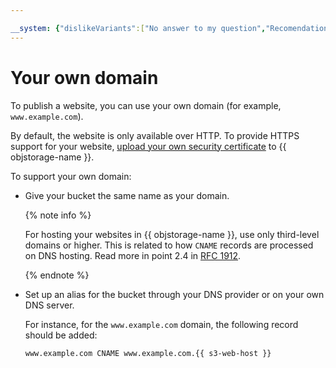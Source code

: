 ```yaml
---

__system: {"dislikeVariants":["No answer to my question","Recomendations didn't help","The content doesn't match title","Other"]}
---
```

# Your own domain

To publish a website, you can use your own domain (for example, `www.example.com`).

By default, the website is only available over HTTP. To provide HTTPS support for your website, [upload your own security certificate](certificate.md) to {{ objstorage-name }}.

To support your own domain:

- Give your bucket the same name as your domain.

    {% note info %}

    For hosting your websites in {{ objstorage-name }}, use only third-level domains or higher. This is related to how `CNAME` records are processed on DNS hosting. Read more in point 2.4 in [RFC 1912](https://www.ietf.org/rfc/rfc1912.txt).

    {% endnote %}

- Set up an alias for the bucket through your DNS provider or on your own DNS server.

    For instance, for the `www.example.com` domain, the following record should be added:

    ```
    www.example.com CNAME www.example.com.{{ s3-web-host }}
    ```

